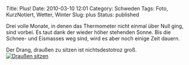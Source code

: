 Title: Plus!
Date: 2010-03-10 12:01
Category: Schweden
Tags: Foto, KurzNotiert, Wetter, Winter
Slug: plus
Status: published

Drei volle Monate, in denen das Thermometer nicht einmal über Null ging,
sind vorbei. Es taut dank der wieder höher stehenden Sonne. Bis die
Schnee- und Eismasses weg sind, wird es aber noch einige Zeit dauern.

Der Drang, draußen zu sitzen ist nichtsdestotroz groß.  
[![Draußen
sitzen](/pic/sittaute_s.jpg "Draußen sitzen")](/pic/sittaute_l.jpg)

